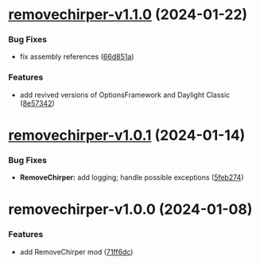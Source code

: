 # [removechirper-v1.1.0](https://github.com/Bomret/CitiesSkylinesMods/compare/removechirper-v1.0.1...removechirper-v1.1.0) (2024-01-22)


### Bug Fixes

* fix assembly references ([66d851a](https://github.com/Bomret/CitiesSkylinesMods/commit/66d851ad417a3f522d1f3897c04300a37340aaf3))


### Features

* add revived versions of OptionsFramework and Daylight Classic ([8e57342](https://github.com/Bomret/CitiesSkylinesMods/commit/8e573428ea1681a5089812d8d0b527c345410bf0))

# [removechirper-v1.0.1](https://github.com/Bomret/CitiesSkylinesMods/compare/removechirper-v1.0.0...removechirper-v1.0.1) (2024-01-14)


### Bug Fixes

* **RemoveChirper:** add logging; handle possible exceptions ([5feb274](https://github.com/Bomret/CitiesSkylinesMods/commit/5feb2749a1405acad6bc3b3e35403a255951a85d))

# removechirper-v1.0.0 (2024-01-08)


### Features

* add RemoveChirper mod ([71ff6dc](https://github.com/Bomret/CitiesSkylinesMods/commit/71ff6dccbe57e7b28ec614d3e104f30ea2771297))
